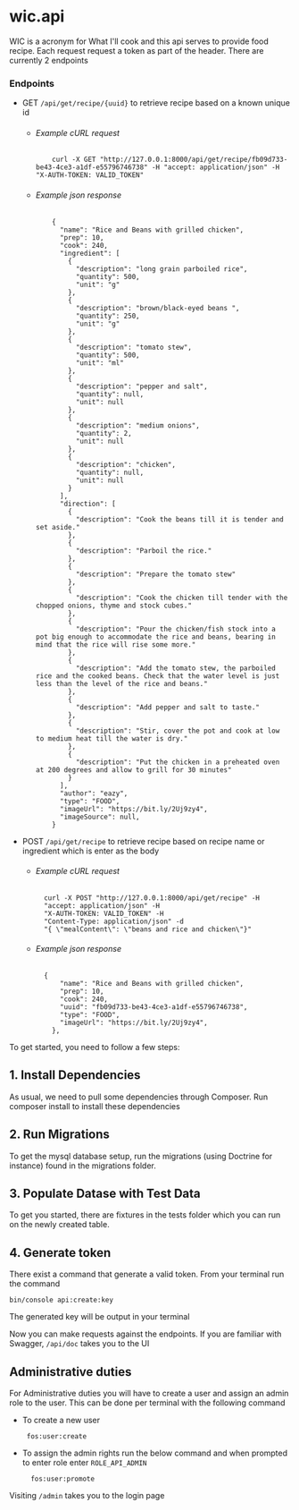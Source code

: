 # wic.api
WIC is a acronym for What I'll cook and this api serves to provide food recipe. Each request request a token as part of the header.
There are currently 2 endpoints

### Endpoints
- GET `/api/get/recipe/{uuid}` to retrieve recipe based on a known unique id
  - ###### Example cURL request
            curl -X GET "http://127.0.0.1:8000/api/get/recipe/fb09d733-be43-4ce3-a1df-e55796746738" -H "accept: application/json" -H "X-AUTH-TOKEN: VALID_TOKEN"
        
  - ###### Example json response
            {
              "name": "Rice and Beans with grilled chicken",
              "prep": 10,
              "cook": 240,
              "ingredient": [
                {
                  "description": "long grain parboiled rice",
                  "quantity": 500,
                  "unit": "g"
                },
                {
                  "description": "brown/black-eyed beans ",
                  "quantity": 250,
                  "unit": "g"
                },
                {
                  "description": "tomato stew",
                  "quantity": 500,
                  "unit": "ml"
                },
                {
                  "description": "pepper and salt",
                  "quantity": null,
                  "unit": null
                },
                {
                  "description": "medium onions",
                  "quantity": 2,
                  "unit": null
                },
                {
                  "description": "chicken",
                  "quantity": null,
                  "unit": null
                }
              ],
              "direction": [
                {
                  "description": "Cook the beans till it is tender and set aside."
                },
                {
                  "description": "Parboil the rice."
                },
                {
                  "description": "Prepare the tomato stew"
                },
                {
                  "description": "Cook the chicken till tender with the chopped onions, thyme and stock cubes."
                },
                {
                  "description": "Pour the chicken/fish stock into a pot big enough to accommodate the rice and beans, bearing in mind that the rice will rise some more."
                },
                {
                  "description": "Add the tomato stew, the parboiled rice and the cooked beans. Check that the water level is just less than the level of the rice and beans."
                },
                {
                  "description": "Add pepper and salt to taste."
                },
                {
                  "description": "Stir, cover the pot and cook at low to medium heat till the water is dry."
                },
                {
                  "description": "Put the chicken in a preheated oven at 200 degrees and allow to grill for 30 minutes"
                }
              ],
              "author": "eazy",
              "type": "FOOD",
              "imageUrl": "https://bit.ly/2Uj9zy4",
              "imageSource": null,
            }
        

- POST `/api/get/recipe`
to retrieve recipe based on recipe name or ingredient which is enter as the body

    - ###### Example cURL request
    
            curl -X POST "http://127.0.0.1:8000/api/get/recipe" -H 
            "accept: application/json" -H 
            "X-AUTH-TOKEN: VALID_TOKEN" -H 
            "Content-Type: application/json" -d 
            "{ \"mealContent\": \"beans and rice and chicken\"}"

    - ###### Example json response
    
            {
                "name": "Rice and Beans with grilled chicken",
                "prep": 10,
                "cook": 240,
                "uuid": "fb09d733-be43-4ce3-a1df-e55796746738",
                "type": "FOOD",
                "imageUrl": "https://bit.ly/2Uj9zy4",
              },

To get started, you need to follow a few steps:

## 1. Install Dependencies
As usual, we need to pull some dependencies through Composer.
Run composer install to install these dependencies

## 2. Run Migrations
To get the mysql database setup, run the migrations (using Doctrine for instance) found in the migrations folder.

## 3. Populate Datase with Test Data
To get you started, there are fixtures in the tests folder which you can run on the newly created table.

## 4. Generate token
There exist a command that generate a valid token. From your terminal run the command 
```
bin/console api:create:key
```
The generated key will be output in your terminal

Now you can make requests against the endpoints. If you are familiar with Swagger, `/api/doc` takes you to the UI

## Administrative duties
For Administrative duties you will have to create a user and assign an admin role to the user.
This can be done per terminal with the following command
-  To create a new user

        fos:user:create
- To assign the admin rights run the below command and when prompted to enter role enter `ROLE_API_ADMIN`

        fos:user:promote

Visiting `/admin` takes you to the login page